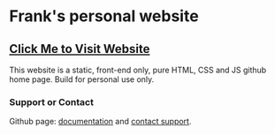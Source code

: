 # Frank's personal website

## [Click Me to Visit Website](falanke21.github.io)

This website is a static, front-end only, pure HTML, CSS and JS github home page. Build for personal use only. 


### Support or Contact

Github page: [documentation](https://help.github.com/categories/github-pages-basics/) and [contact support](https://github.com/contact).